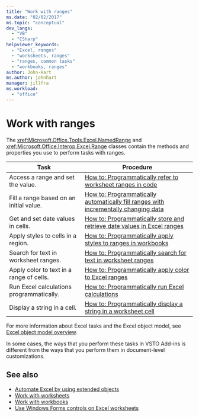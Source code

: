 ```yaml
---
title: "Work with ranges"
ms.date: "02/02/2017"
ms.topic: "conceptual"
dev_langs:
  - "VB"
  - "CSharp"
helpviewer_keywords:
  - "Excel, ranges"
  - "worksheets, ranges"
  - "ranges, common tasks"
  - "workbooks, ranges"
author: John-Hart
ms.author: johnhart
manager: jillfra
ms.workload:
  - "office"
---
```

# Work with ranges
  The <xref:Microsoft.Office.Tools.Excel.NamedRange> and <xref:Microsoft.Office.Interop.Excel.Range> classes contain the methods and properties you use to perform tasks with ranges.

|Task|Procedure|
|----------|---------------|
|Access a range and set the value.|[How to: Programmatically refer to worksheet ranges in code](../vsto/how-to-programmatically-refer-to-worksheet-ranges-in-code.md)|
|Fill a range based on an initial value.|[How to: Programmatically automatically fill ranges with incrementally changing data](../vsto/how-to-programmatically-automatically-fill-ranges-with-incrementally-changing-data.md)|
|Get and set date values in cells.|[How to: Programmatically store and retrieve date values in Excel ranges](../vsto/how-to-programmatically-store-and-retrieve-date-values-in-excel-ranges.md)|
|Apply styles to cells in a region.|[How to: Programmatically apply styles to ranges in workbooks](../vsto/how-to-programmatically-apply-styles-to-ranges-in-workbooks.md)|
|Search for text in worksheet ranges.|[How to: Programmatically search for text in worksheet ranges](../vsto/how-to-programmatically-search-for-text-in-worksheet-ranges.md)|
|Apply color to text in a range of cells.|[How to: Programmatically apply color to Excel ranges](../vsto/how-to-programmatically-apply-color-to-excel-ranges.md)|
|Run Excel calculations programmatically.|[How to: Programmatically run Excel calculations](../vsto/how-to-programmatically-run-excel-calculations-programmatically.md)|
|Display a string in a cell.|[How to: Programmatically display a string in a worksheet cell](../vsto/how-to-programmatically-display-a-string-in-a-worksheet-cell.md)|

 For more information about Excel tasks and the Excel object model, see [Excel object model overview](../vsto/excel-object-model-overview.md).

 In some cases, the ways that you perform these tasks in VSTO Add-ins is different from the ways that you perform them in document-level customizations.

## See also
- [Automate Excel by using extended objects](../vsto/automating-excel-by-using-extended-objects.md)
- [Work with worksheets](../vsto/working-with-worksheets.md)
- [Work with workbooks](../vsto/working-with-workbooks.md)
- [Use Windows Forms controls on Excel worksheets](../vsto/using-windows-forms-controls-on-excel-worksheets.md)
